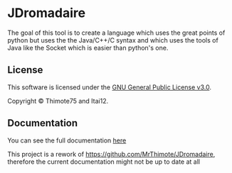 # JDromadaire


The goal of this tool is to create a language which uses the great points of python but uses the the Java/C++/C syntax and which uses the tools of Java like the Socket which is easier than python's one.

## License

This software is licensed under the [GNU General Public License v3.0](https://www.gnu.org/licenses/gpl-3.0.html).

Copyright © Thimote75 and Itai12.

## Documentation

You can see the full documentation [here](https://jdromadaire.readthedocs.io)

This project is a rework of https://github.com/MrThimote/JDromadaire, therefore the current documentation might not be up to date at all
